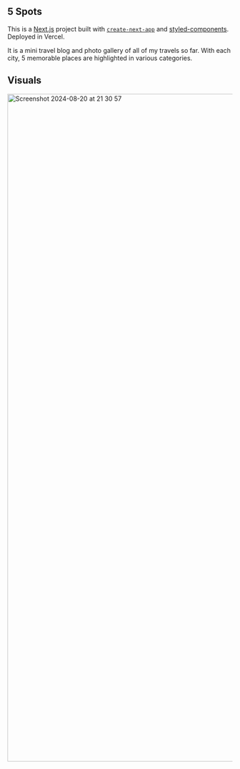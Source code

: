 ## 5 Spots

This is a [Next.js](https://nextjs.org/) project built with [`create-next-app`](https://github.com/vercel/next.js/tree/canary/packages/create-next-app) and [styled-components]([https://nextjs.org/](https://styled-components.com/)). Deployed in Vercel.

It is a mini travel blog and photo gallery of all of my travels so far. With each city, 5 memorable places are highlighted in various categories. 

## Visuals
<img width="1496" alt="Screenshot 2024-08-20 at 21 30 57" src="https://github.com/user-attachments/assets/6bcc717d-b0e6-47b0-81d8-85d5c7e5830d">
